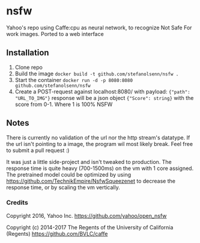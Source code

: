 # nsfw
Yahoo's repo using Caffe:cpu as neural network, to recognize Not Safe For work images. Ported to a web interface

## Installation

1. Clone repo
2. Build the image `docker build -t github.com/stefanolsenn/nsfw .`
3. Start the container `docker run -d -p 8080:8080 github.com/stefanolsenn/nsfw`
4. Create a POST-request against localhost:8080/ with payload:
  `{"path": "URL_TO_IMG"}`
  response will be a json object `{"Score": string}` with the score from 0-1. Where 1 is 100% NSFW

## Notes
There is currently no validation of the url nor the http stream's datatype. If the url isn't pointing to a image, the program wil most likely break. Feel free to submit a pull request :)

It was just a little side-project and isn't tweaked to production. The response time is quite heavy (700-1500ms) on the vm with 1 core assigned. The pretrained model could be optimized by using https://github.com/TechnikEmpire/NsfwSqueezenet to decrease the response time, or by scaling the vm vertically.
  
### Credits
Copyright 2016, Yahoo Inc. https://github.com/yahoo/open_nsfw

Copyright (c) 2014-2017 The Regents of the University of California (Regents) https://github.com/BVLC/caffe
